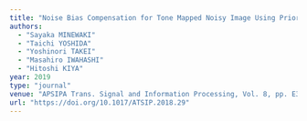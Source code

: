 ```yaml
---
title: "Noise Bias Compensation for Tone Mapped Noisy Image Using Prior Knowledge"
authors:
  - "Sayaka MINEWAKI"
  - "Taichi YOSHIDA"
  - "Yoshinori TAKEI"
  - "Masahiro IWAHASHI"
  - "Hitoshi KIYA"
year: 2019
type: "journal"
venue: "APSIPA Trans. Signal and Information Processing, Vol. 8, pp. E3, 2019-01-01."
url: "https://doi.org/10.1017/ATSIP.2018.29"
---
```

